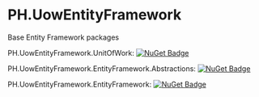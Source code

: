 # PH.UowEntityFramework
Base Entity Framework packages


PH.UowEntityFramework.UnitOfWork:  [![NuGet Badge](https://buildstats.info/nuget/PH.UowEntityFramework.UnitOfWork)](https://www.nuget.org/packages/PH.UowEntityFramework.UnitOfWork/)

PH.UowEntityFramework.EntityFramework.Abstractions:  [![NuGet Badge](https://buildstats.info/nuget/PH.UowEntityFramework.EntityFramework.Abstractions)](https://www.nuget.org/packages/PH.UowEntityFramework.EntityFramework.Abstractions/)

PH.UowEntityFramework.EntityFramework:  [![NuGet Badge](https://buildstats.info/nuget/PH.UowEntityFramework.EntityFramework)](https://www.nuget.org/packages/PH.UowEntityFramework.EntityFramework/)



